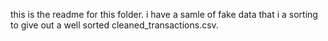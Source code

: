 this is the readme for this folder. 
i have a samle of fake data that i a sorting to give out a well sorted cleaned_transactions.csv.
